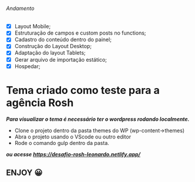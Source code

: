 ###### Andamento

- [x] Layout Mobile;
- [x] Estruturação de campos e custom posts no functions;
- [x] Cadastro do conteúdo dentro do painel;
- [x] Construção do Layout Desktop;
- [x] Adaptação do layout Tablets;
- [x] Gerar arquivo de importação estático;
- [x] Hospedar;

# Tema criado como teste para a agência Rosh

**_Para visualizar o tema é necessário ter o wordpress rodando localmente._**

- Clone o projeto dentro da pasta themes do WP (wp-content->themes)
- Abra o projeto usando o VScode ou outro editor
- Rode o comando gulp dentro da pasta.

**_ou acesse https://desafio-rosh-leonardo.netlify.app/_**

## ENJOY :grinning:
